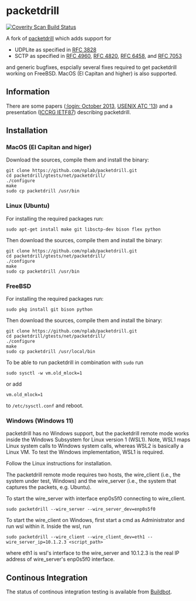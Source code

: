 # packetdrill
[![Coverity Scan Build Status](https://scan.coverity.com/projects/13944/badge.svg)](https://scan.coverity.com/projects/packetdrill-nplab)

A fork of [packetdrill](https://code.google.com/p/packetdrill/) which adds support for
* UDPLite as specified in [RFC 3828](https://tools.ietf.org/html/rfc3828)
* SCTP as specified in [RFC 4960](https://tools.ietf.org/html/rfc4960),  [RFC 4820](https://tools.ietf.org/html/rfc4820), [RFC 6458](https://tools.ietf.org/html/rfc6458), and [RFC 7053](https://tools.ietf.org/html/rfc7053)

and generic bugfixes, espcially several fixes required to get packetdrill working on FreeBSD.
MacOS (El Capitan and higher) is also supported.

## Information
There are some papers ([;login: October 2013](https://www.usenix.org/system/files/login/articles/10_cardwell-online.pdf), [USENIX ATC '13](https://www.usenix.org/system/files/conference/atc13/atc13-cardwell.pdf)) and a presentation ([ICCRG IETF87](https://www.ietf.org/proceedings/87/slides/slides-87-iccrg-1.pdf)) describing packetdrill.

## Installation
### MacOS (El Capitan and higer)
Download the sources, compile them and install the binary:
```
git clone https://github.com/nplab/packetdrill.git
cd packetdrill/gtests/net/packetdrill/
./configure
make
sudo cp packetdrill /usr/bin
```
### Linux (Ubuntu)
For installing the required packages run:
```
sudo apt-get install make git libsctp-dev bison flex python
```
Then download the sources, compile them and install the binary:
```
git clone https://github.com/nplab/packetdrill.git
cd packetdrill/gtests/net/packetdrill/
./configure
make
sudo cp packetdrill /usr/bin
```
### FreeBSD
For installing the required packages run:
```
sudo pkg install git bison python
```
Then download the sources, compile them and install the binary:
```
git clone https://github.com/nplab/packetdrill.git
cd packetdrill/gtests/net/packetdrill/
./configure
make
sudo cp packetdrill /usr/local/bin
```
To be able to run packetdrill in combination with `sudo` run
```
sudo sysctl -w vm.old_mlock=1
```
or add
```
vm.old_mlock=1
```
to `/etc/sysctl.conf` and reboot.

### Windows (Windows 11)
packetdrill has no Windows support, but the packetdrill remote mode works inside the Windows Subsystem for Linux version 1 (WSL1). Note, WSL1 maps Linux system calls to Windows system calls, whereas WSL2 is basically a Linux VM. To test the Windows implementation, WSL1 is required.

Follow the Linux instructions for installation.

The packetdrill remote mode requires two hosts, the wire\_client (i.e., the system under test, Windows) and the wire\_server (i.e., the system that captures the packets, e.g. Ubuntu).

To start the wire\_server with interface enp0s5f0 connecting to wire\_client.
```
sudo packetdrill --wire_server --wire_server_dev=enp0s5f0
```
To start the wire\_client on Windows, first start a cmd as Administrator and run wsl within it. Inside the wsl, run
```
sudo packetdrill --wire_client --wire_client_dev=eth1 --wire_server_ip=10.1.2.3 <script_path>
```
where eth1 is wsl's interface to the wire\_server and 10.1.2.3 is the real IP address of wire\_server's enp0s5f0 interface.

##  Continous Integration
The status of continous integration testing is available from [Buildbot](http://buildbot.nplab.de:38010/#/console).
